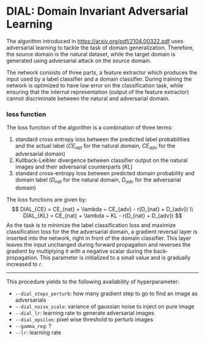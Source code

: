 # DIAL: Domain Invariant Adversarial Learning

The algorithm introduced in https://arxiv.org/pdf/2104.00322.pdf uses adversarial learning to tackle the task of domain generalization. Therefore, the source domain is the natural dataset, while the target domain is generated using adversarial attack on the source domain. 

The network consists of three parts, a feature extractor which produces the input used by a label classifier and a domain classifier. 
During training the network is optimized to have low error on the classification task, while ensuring that the internal representation (output of the feature extractor) cannot discriminate between the natural and adversarial domain. 

### loss function

The loss function of the algorithm is a combination of three terms:

1. standard cross entropy loss between the predicted label probabilities and the actual label ($CE_{nat}$ for the natural domain, $CE_{adv}$ for the adversarial domain)
2. Kullback-Leibler divergence between classifier output on the natural images and their adversarial counterparts ($KL$)
3. standard cross-entropy loss between predicted domain probability and domain label ($D_{nat}$ for the natural domain, $D_{adv}$ for the adversarial domain)

The loss functions are given by:
$$
DIAL_{CE} = CE_{nat} + \lambda ~ CE_{adv} - r(D_{nat} + D_{adv}) \\
DIAL_{KL} = CE_{nat} + \lambda ~ KL - r(D_{nat} + D_{adv})
$$
As the task is to minimize the label classification loss and maximize classification loss for the the adversarial domain, a gradient reversal layer is inserted into the network, right in front of the domain classifier. This layer leaves the input unchanged during forward propagation and reverses the gradient by multiplying it with a negative scalar during the back-propagation. This parameter is initialized to a small value and is gradually increased to $r$.

---

This procedure yields to the following availability of hyperparameter:
- `--dial_steps_perturb`: how many gradient step to go to find an image as adversarials
- `--dial_noise_scale`: variance of gaussian noise to inject on pure image
- `--dial_lr`: learning rate to generate adversarial images
- `--dial_epsilon`: pixel wise threshold to perturb images
- `--gamma_reg`: ?
- `--lr`: learning rate
